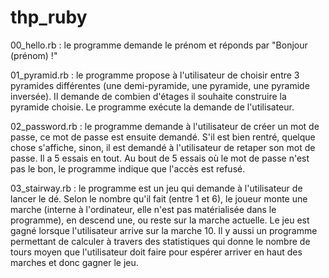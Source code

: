 # thp_ruby

00_hello.rb : le programme demande le prénom et réponds par "Bonjour (prénom) !"

01_pyramid.rb : le programme propose à l'utilisateur de choisir entre 3 pyramides différentes (une demi-pyramide, une pyramide, une pyramide inversée). Il demande de combien d'étages il souhaite construire la pyramide choisie. Le programme exécute la demande de l'utilisateur.

02_password.rb : le programme demande à l'utilisateur de créer un mot de passe, ce mot de passe est ensuite demandé. S'il est bien rentré, quelque chose s'affiche, sinon, il est demandé à l'utilisateur de retaper son mot de passe. Il a 5 essais en tout. Au bout de 5 essais où le mot de passe n'est pas le bon, le programme indique que l'accès est refusé.

03_stairway.rb : le programme est un jeu qui demande à l'utilisateur de lancer le dé. Selon le nombre qu'il fait (entre 1 et 6), le joueur monte une marche (interne à l'ordinateur, elle n'est pas matérialisée dans le programme), en descend une, ou reste sur la marche actuelle. Le jeu est gagné lorsque l'utilisateur arrive sur la marche 10. Il y aussi un programme permettant de calculer à travers des statistiques qui donne le nombre de tours moyen que l'utilisateur doit faire pour espérer arriver en haut des marches et donc gagner le jeu.
